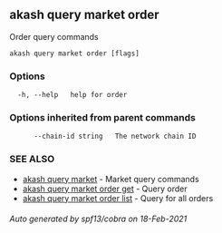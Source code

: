 ## akash query market order

Order query commands

```
akash query market order [flags]
```

### Options

```
  -h, --help   help for order
```

### Options inherited from parent commands

```
      --chain-id string   The network chain ID
```

### SEE ALSO

* [akash query market](akash_query_market.md)	 - Market query commands
* [akash query market order get](akash_query_market_order_get.md)	 - Query order
* [akash query market order list](akash_query_market_order_list.md)	 - Query for all orders

###### Auto generated by spf13/cobra on 18-Feb-2021
